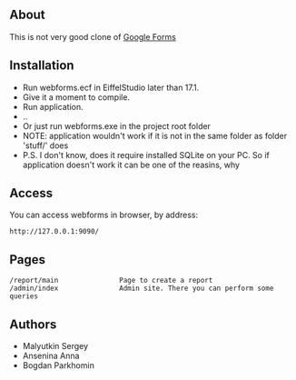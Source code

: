 ## About

This is not very good clone of [Google Forms](https://docs.google.com/forms/d/e/1FAIpQLSdDPiiYCzIba3_nE-410L1BeVtowHrnAw8ZIT2CafBfdaVPzg/viewform)

## Installation

 - Run webforms.ecf in EiffelStudio later than 17.1.
 - Give it a moment to compile.
 - Run application.
 - ..
 - Or just run webforms.exe in the project root folder
 - NOTE: application wouldn't work if it is not in the same folder as folder 'stuff/' does
 - P.S. I don't know, does it require installed SQLite on your PC. So if application doesn't work it can be one of the reasins, why

## Access

You can access webforms in browser, by address:

	http://127.0.0.1:9090/

## Pages

	/report/main               Page to create a report
	/admin/index               Admin site. There you can perform some queries

## Authors
 
 - Malyutkin Sergey
 - Ansenina Anna
 - Bogdan Parkhomin